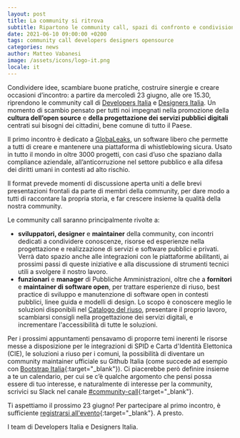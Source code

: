 ```yaml
---
layout: post
title: La community si ritrova
subtitle: Ripartono le community call, spazi di confronto e condivisione di idee
date: 2021-06-10 09:00:00 +0200
tags: community call developers designers opensource
categories: news
author: Matteo Vabanesi
image: /assets/icons/logo-it.png
locale: it
---
```


Condividere idee, scambiare buone pratiche, costruire sinergie e creare
occasioni d’incontro: a partire da mercoledì 23 giugno, alle ore 15.30,
riprendono le community call di [Developers Italia](https://developers.italia.it)
e [Designers Italia](https://designers.italia.it). Un momento di scambio pensato
per tutti noi impegnati nella promozione della **cultura dell’open source** e **della
progettazione dei servizi pubblici digitali** centrati sui bisogni dei cittadini,
bene comune di tutto il Paese.

Il primo incontro è dedicato a
[GlobaLeaks](https://developers.italia.it/it/software/globaleaks-globaleaks-f22648),
un software libero che permette a tutti di creare e mantenere una
piattaforma di whistleblowing sicura. Usato in tutto il mondo in oltre 3000
progetti, con casi d’uso che spaziano dalla compliance aziendale,
all’anticorruzione nel settore pubblico e alla difesa dei diritti umani in
contesti ad alto rischio.

Il format prevede momenti di discussione aperta uniti a delle brevi
presentazioni frontali da parte di membri della community, per dare modo a tutti
di raccontare la propria storia, e far crescere insieme la qualità della nostra
community.

Le community call saranno principalmente rivolte a:

* **sviluppatori, designer** e **maintainer** della community,
  con incontri dedicati a condividere conoscenze, risorse ed esperienze nella
  progettazione e realizzazione di servizi e software pubblici e privati. Verrà
  dato spazio anche alle integrazioni con le piattaforme abilitanti, ai prossimi
  passi di queste iniziative e alla discussione di strumenti tecnici utili a
  svolgere il nostro lavoro.
* **funzionari** e **manager** di Pubbliche Amministrazioni, oltre che a
  **fornitori** e **maintainer di software open**, per trattare esperienze di riuso,
  best practice di sviluppo e manutenzione di software open in contesti pubblici,
  linee guida e modelli di design. Lo scopo è conoscere meglio le soluzioni
  disponibili nel [Catalogo del riuso](https://developers.italia.it/it/software),
  presentare il proprio lavoro, scambiarsi consigli nella progettazione dei servizi
  digitali, e incrementare l'accessibilità di tutte le soluzioni.

Per i prossimi appuntamenti pensavamo di proporre temi inerenti le risorse messe
a disposizione per le integrazioni di SPID e Carta d'Identità Elettonica (CIE),
le soluzioni a riuso per i comuni, la possibilità di diventare un community
maintainer ufficiale su Github Italia (come succede ad esempio con
[Bootstrap Italia](https://italia.github.io/bootstrap-italia/){:target="_blank"}).
Ci piacerebbe però definire insieme a te un calendario, per cui se c’è qualche
argomento che pensi possa essere di tuo interesse, e naturalmente di interesse
per la community, scrivici su Slack nel canale
[#community-call](https://developersitalia.slack.com/archives/C023MSRP03V){:target="_blank"}.

Ti aspettiamo il prossimo 23 giugno! Per partecipare al primo incontro, è
sufficiente [registrarsi all'evento](https://mobilizon.it/events/14a8edaf-2af5-4bd1-a178-1420c71d7d61){:target="_blank"}.
A presto.

I team di Developers Italia e Designers Italia.
